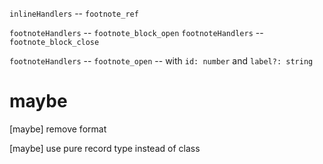 `inlineHandlers` -- `footnote_ref`

`footnoteHandlers` -- `footnote_block_open`
`footnoteHandlers` -- `footnote_block_close`

`footnoteHandlers` -- `footnote_open` -- with `id: number` and `label?: string`

# maybe

[maybe] remove format

[maybe] use pure record type instead of class
